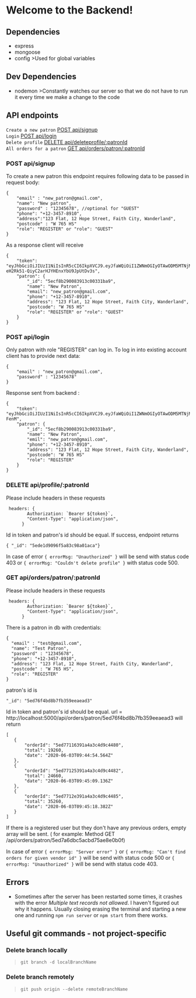 # Welcome to the Backend!

## Dependencies

- express
- mongoose
- config >Used for global variables

## Dev Dependencies

- nodemon >Constantly watches our server so that we do not have to run it every time we make a change to the code

## API endpoints

`Create a new patron` [POST api/signup](###POST-api/signup) <br/>
`Login` [POST api/login](###POST-api/login) <br/>
`Delete profile` [DELETE api/deleteprofile/:patronId](###DELETE-api/profile/:patronId) <br/>
`All orders for a patron` [GET api/orders/patron/:patronId](###GET-api/orders/patron/:patronId) <br/>

### POST api/signup

To create a new patron this endpoint requires following data to be passed in request body:

```
{
	"email" : "new_patron@gmail.com",
	"name": "New patron",
	"password" : "12345678", //optional for "GUEST"
	"phone": "+12-3457-8910",
	"address":"123 Flat, 12 Hope Street, Faith City, Wanderland",
	"postcode" : "W 765 HS"
    "role": "REGISTER" or "role": "GUEST"
}
```

As a response client will receive

```
{
    "token": "eyJhbGciOiJIUzI1NiIsInR5cCI6IkpXVCJ9.eyJfaWQiOiI1ZWNmOGIyOTAwODM5MTNjMDAzMzFiYTkiLCJpYXQiOjE1OTA2NTk4ODF9.ljKOQ22y-eH2Rk51-QiyC2arHJYHEnxYbU9JpUtDv3s",
    "patron": {
        "_id": "5ecf8b290083913c00331ba9",
        "name": "New Patron",
        "email": "new_patron@gmail.com",
        "phone": "+12-3457-8910",
        "address": "123 Flat, 12 Hope Street, Faith City, Wanderland",
        "postcode": "W 765 HS"
        "role": "REGISTER" or "role": "GUEST"
    }
}
```

### POST api/login

Only patron with role "REGISTER" can log in.
To log in into existing account client has to provide next data:

```
{
	"email" : "new_patron@gmail.com",
	"password" : "12345678"
}
```

Response sent from backend :

```
{
    "token": "eyJhbGciOiJIUzI1NiIsInR5cCI6IkpXVCJ9.eyJfaWQiOiI1ZWNmOGIyOTAwODM5MTNjMDAzMzFiYTkiLCJpYXQiOjE1OTA2NjAwNjUsImV4cCI6MTU5MTUyNDA2NX0.AhIx6zi2Hj9Abkm4bNnrJIljntrOj4v16qmR1l-FenM",
    "patron": {
        "_id": "5ecf8b290083913c00331ba9",
        "name": "New Patron",
        "emil": "new_patron@gmail.com",
        "phone": "+12-3457-8910",
        "address": "123 Flat, 12 Hope Street, Faith City, Wanderland",
        "postcode": "W 765 HS"
        "role": "REGISTER"
    }
}
```

### DELETE api/profile/:patronId

Please include headers in these requests

```
 headers: {
        Authorization: `Bearer ${token}`,
        "Content-Type": "application/json",
      }
```

Id in token and patron's id should be equal.
If success, endpoint returns

```
{ "_id": "5ede1d9096f5a83c98a01aca"}
```

In case of error `{ errorMsg: "Unauthorized" }` will be send with status code 403 or `{ errorMsg: "Couldn't delete profile" }` with status code 500.

### GET api/orders/patron/:patronId

Please include headers in these requests

```
 headers: {
        Authorization: `Bearer ${token}`,
        "Content-Type": "application/json",
      }
```

There is a patron in db with credentials:

```
{
  "email" : "test@gmail.com",
  "name": "Test Patron",
  "password" : "12345678",
  "phone": "+12-3457-8910",
  "address": "123 Flat, 12 Hope Street, Faith City, Wanderland",
  "postcode" : "W 765 HS",
  "role": "REGISTER"
}
```

patron's id is

```
"_id": "5ed76f4bd8b7fb359eeaead3"
```

Id in token and patron's id should be equal.
url = http://localhost:5000/api/orders/patron/5ed76f4bd8b7fb359eeaead3
will return

```
[
   {
       "orderId": "5ed77116391a4a3c4d9c4480",
       "total": 19260,
       "date": "2020-06-03T09:44:54.564Z"
   },
   {
       "orderId": "5ed77125391a4a3c4d9c4482",
       "total": 24660,
       "date": "2020-06-03T09:45:09.136Z"
   },
   {
       "orderId": "5ed7712e391a4a3c4d9c4485",
       "total": 35260,
       "date": "2020-06-03T09:45:18.382Z"
   }
]
```

If there is a registered user but they don't have any previous orders, empty array will be sent. (
for example: Method GET /api/orders/patron/5ed7a6dbc5acbd75ae8e0b0f)

In case of error `{ errorMsg: "Server error" }` or `{ errorMsg: "Can't find orders for given vendor id" }` will be send with status code 500 or `{ errorMsg: "Unauthorized" }` will be send with status code 403.

## Errors

- Sometimes after the server has been restarted some times, it crashes with the error _Multiple text records not allowed_. I haven't figured out why it happens. Usually closing erasing the terminal and starting a new one and running `npm run server` or `npm start` from there works.

## Useful git commands - not project-specific

### Delete branch locally

> `git branch -d localBranchName`

### Delete branch remotely

> `git push origin --delete remoteBranchName`

```

```
